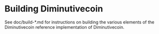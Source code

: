 Building Diminutivecoin
================

See doc/build-*.md for instructions on building the various
elements of the Diminutivecoin reference implementation of Diminutivecoin.
